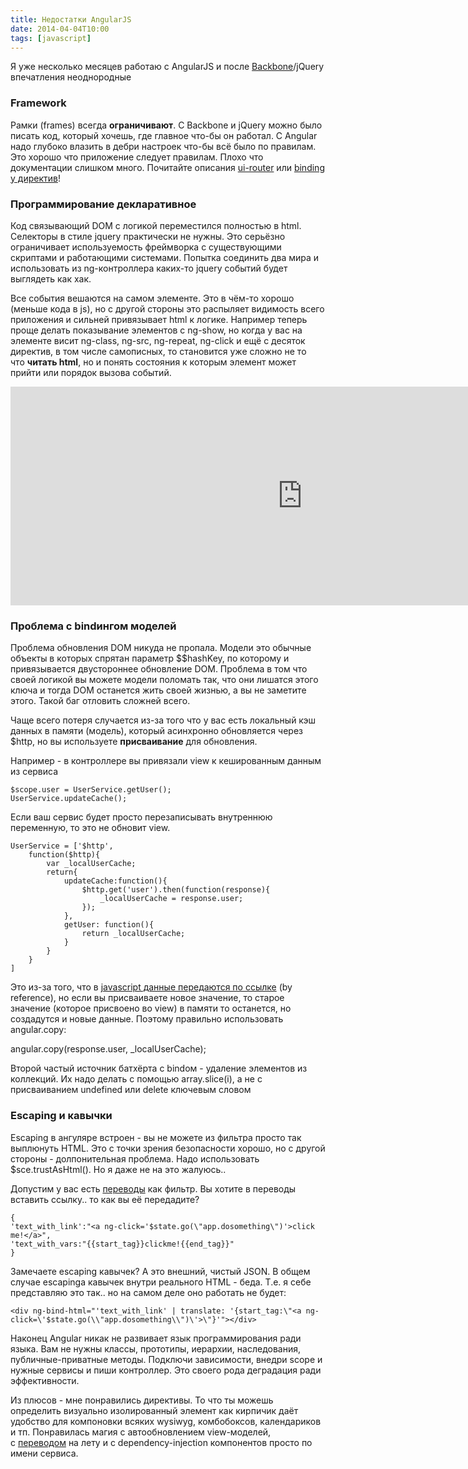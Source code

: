 ```yaml
---
title: Недостатки AngularJS
date: 2014-04-04T10:00
tags: [javascript]
---
```


Я уже несколько месяцев работаю с AngularJS и после [Backbone](http://kurapov.name/rus/technology/ui/js/backbone_js)/jQuery впечатления неоднородные

### Framework

Рамки (frames) всегда **ограничивают**. С Backbone и jQuery можно было писать код, который хочешь, где главное что-бы он работал. С Angular надо глубоко влазить в дебри настроек что-бы всё было по правилам. Это хорошо что приложение следует правилам. Плохо что документации слишком много. Почитайте описания [ui-router](https://github.com/angular-ui/ui-router/wiki/URL-Routing) или [binding у директив](http://docs.angularjs.org/guide/directive)!

### Программирование декларативное

Код связывающий DOM с логикой переместился полностью в html. Селекторы в стиле jquery практически не нужны. Это серьёзно ограничивает используемость фреймворка с существующими скриптами и работающими системами. Попытка соединить два мира и использовать из ng-контроллера каких-то jquery событий будет выглядеть как хак.

Все события вешаются на самом элементе. Это в чём-то хорошо (меньше кода в js), но с другой стороны это распыляет видимость всего приложения и сильней привязывает html к логике. Например теперь проще делать показывание элементов с ng-show, но когда у вас на элементе висит ng-class, ng-src, ng-repeat, ng-click и ещё с десяток директив, в том числе самописных, то становится уже сложно не то что **читать html**, но и понять состояния к которым элемент может прийти или порядок вызова событий.

<iframe width="934" height="350" src="https://www.youtube.com/embed/HCR7i5F5L8c" title="Google I/O 2013 - Design Decisions in AngularJS" frameborder="0" allow="accelerometer; autoplay; clipboard-write; encrypted-media; gyroscope; picture-in-picture; web-share" referrerpolicy="strict-origin-when-cross-origin" allowfullscreen></iframe>


### Проблема с bindингом моделей

Проблема обновления DOM никуда не пропала. Модели это обычные объекты в которых спрятан параметр $$hashKey, по которому и привязывается двустороннее обновление DOM. Проблема в том что своей логикой вы можете модели поломать так, что они лишатся этого ключа и тогда DOM останется жить своей жизнью, а вы не заметите этого. Такой баг отловить сложней всего.

Чаще всего потеря случается из-за того что у вас есть локальный кэш данных в памяти (модель), который асинхронно обновляется через $http, но вы используете **присваивание** для обновления.

Например - в контроллере вы привязали view к кешированным данным из сервиса

```
$scope.user = UserService.getUser();
UserService.updateCache();
```

  

Если ваш сервис будет просто перезаписывать внутреннюю переменную, то это не обновит view.  

```
UserService = ['$http',
    function($http){
        var _localUserCache;
        return{
            updateCache:function(){
                $http.get('user').then(function(response){
                    _localUserCache = response.user;
                });
            },
            getUser: function(){
                return _localUserCache;
            }
        }
    }
]
```

Это из-за того, что в [javascript данные передаются по ссылке](http://stackoverflow.com/questions/13104494/does-javascript-pass-by-reference) (by reference), но если вы присваиваете новое значение, то старое значение (которое присвоено во view) в памяти то останется, но создадутся и новые данные. Поэтому правильно использовать angular.copy:  

angular.copy(response.user, _localUserCache);

Второй частый источник батхёрта с bindом - удаление элементов из коллекций. Их надо делать с помощью array.slice(i), а не с присваиванием undefined или delete ключевым словом

### Escaping и кавычки

Escaping в ангуляре встроен - вы не можете из фильтра просто так выплюнуть HTML. Это с точки зрения безопасности хорошо, но с другой стороны - долпонительная проблема. Надо использовать $sce.trustAsHtml(). Но я даже не на это жалуюсь..

Допустим у вас есть [переводы](http://angular-translate.github.io/docs/#/guide/06_variable-replacement) как фильтр. Вы хотите в переводы вставить ссылку.. то как вы её передадите? 

```
{
'text_with_link':"<a ng-click='$state.go(\"app.dosomething\")'>click me!</a>",
'text_with_vars:"{{start_tag}}clickme!{{end_tag}}"
}
```

Замечаете escaping кавычек? А это внешний, чистый JSON. В общем случае escapingа кавычек внутри реального HTML - беда. Т.е. я себе представляю это так.. но на самом деле оно работать не будет:

```
<div ng-bind-html="'text_with_link' | translate: '{start_tag:\"<a ng-click=\'$state.go(\\"app.dosomething\\")\'>\"}'"></div>
```

Наконец Angular никак не развивает язык программирования ради языка. Вам не нужны классы, прототипы, иерархии, наследования, публичные-приватные методы. Подключи зависимости, внедри scope и нужные сервисы и пиши контроллер. Это своего рода деградация ради эффективности.  

Из плюсов - мне понравились директивы. То что ты можешь определить визуально изолированный элемент как кирпичик даёт удобство для компоновки всяких wysiwyg, комбобоксов, календариков и тп. Понравилась магия с автообновлением view-моделей, с [переводом](http://angular-translate.github.io/) на лету и с dependency-injection компонентов просто по имени сервиса.